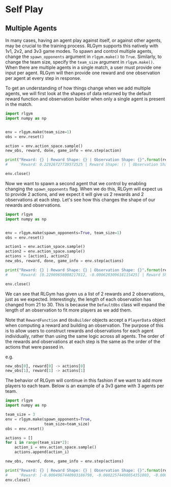 # Self Play

## Multiple Agents

In many cases, having an agent play against itself, or against other agents, may be crucial to the training process.
RLGym supports this natively with 1v1, 2v2, and 3v3 game modes.
To spawn and control multiple agents, change the `spawn_opponents` argument in `rlgym.make()` to `True`.
Similarly, to change the team size, specify the `team_size` argument in `rlgym.make()`.
When there are multiple agents in a single match, a user must provide one input per agent.
RLGym will then provide one reward and one observation per agent at every step in response.

To get an understanding of how things change when we add multiple agents, we will first look at the shapes of data returned by the default reward function and observation builder when only a single agent is present in the match.

```python
import rlgym
import numpy as np


env = rlgym.make(team_size=1)
obs = env.reset()

action = env.action_space.sample()
new_obs, reward, done, game_info = env.step(action)

print("Reward: {} | Reward Shape: {} | Observation Shape: {}".format(reward, np.shape(reward), np.shape(new_obs)))
#     'Reward: 0.22926727739572525 | Reward Shape: () | Observation Shape: (21,)'

env.close()
```

Now we want to spawn a second agent that we control by enabling changing the `spawn_opponents` flag.
When we do this, RLGym will expect us to provide 2 actions, and we expect it will give us 2 rewards and 2 observations at each step.
Let's see how this changes the shape of our rewards and observations.

```python
import rlgym
import numpy as np


env = rlgym.make(spawn_opponents=True, team_size=1)
obs = env.reset()

action1 = env.action_space.sample()
action2 = env.action_space.sample()
actions = [action1, action2]
new_obs, reward, done, game_info = env.step(actions)

print("Reward: {} | Reward Shape: {} | Observation Shape: {}".format(reward, np.shape(reward), np.shape(new_obs)))
#     'Reward: [0.22909658008217812, -0.000620309618115425] | Reward Shape: (2,) | Observation Shape: (2, 30)'

env.close()
```

We can see that RLGym has given us a list of 2 rewards and 2 observations, just as we expected. Interestingly, the length of each observation has changed from 21 to 30. This is because the `DefaultObs` class will expand the length of an observation to fit more players as we add them.

Note that `RewardFunction` and `ObsBuilder` objects accept a `PlayerData` object when computing a reward and building an observation. The purpose of this is to allow users to construct rewards and observations for each agent individually, rather than using the same logic across all agents.
The order of the rewards and observations at each step is the same as the order of the actions that were passed in.

e.g.

```python
new_obs[0], reward[0] -> actions[0]
new_obs[1], reward[1] -> actions[1]
```

The behavior of RLGym will continue in this fashion if we want to add more players to each team. Below is an example of a 3v3 game with 3 agents per team.

```python
import rlgym
import numpy as np

team_size = 3
env = rlgym.make(spawn_opponents=True,
                 team_size=team_size)
obs = env.reset()

actions = []
for i in range(team_size*2):
    action_i = env.action_space.sample()
    actions.append(action_i)

new_obs, reward, done, game_info = env.step(actions)

print("Reward: {} | Reward Shape: {} | Observation Shape: {}".format(reward, np.shape(reward), np.shape(new_obs)))
#     'Reward: [-0.0004967440903186798, -0.00022574408054351803, -0.00045004554688930515, -0.00045091726481914524, -0.00044998391568660737, -0.00045094705224037174] | Reward Shape (6,) | Observation Shape: (6, 66)'
env.close()
```

